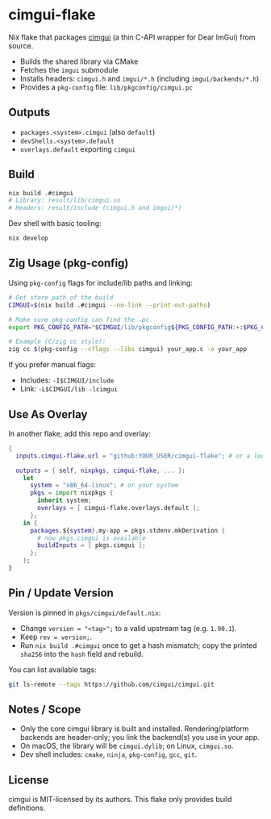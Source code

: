 # cimgui-flake

Nix flake that packages [cimgui](https://github.com/cimgui/cimgui) (a thin C-API wrapper for Dear ImGui) from source.

- Builds the shared library via CMake
- Fetches the `imgui` submodule
- Installs headers: `cimgui.h` and `imgui/*.h` (including `imgui/backends/*.h`)
- Provides a `pkg-config` file: `lib/pkgconfig/cimgui.pc`

## Outputs

- `packages.<system>.cimgui` (also `default`)
- `devShells.<system>.default`
- `overlays.default` exporting `cimgui`

## Build

```sh
nix build .#cimgui
# Library: result/lib/cimgui.so
# Headers: result/include (cimgui.h and imgui/*)
```

Dev shell with basic tooling:
```sh
nix develop
```

## Zig Usage (pkg-config)

Using `pkg-config` flags for include/lib paths and linking:

```sh
# Get store path of the build
CIMGUI=$(nix build .#cimgui --no-link --print-out-paths)

# Make sure pkg-config can find the .pc
export PKG_CONFIG_PATH="$CIMGUI/lib/pkgconfig${PKG_CONFIG_PATH:+:$PKG_CONFIG_PATH}"

# Example (C/zig cc style):
zig cc $(pkg-config --cflags --libs cimgui) your_app.c -o your_app
```

If you prefer manual flags:
- Includes: `-I$CIMGUI/include`
- Link: `-L$CIMGUI/lib -lcimgui`

## Use As Overlay

In another flake, add this repo and overlay:

```nix
{
  inputs.cimgui-flake.url = "github:YOUR_USER/cimgui-flake"; # or a local path

  outputs = { self, nixpkgs, cimgui-flake, ... }:
    let
      system = "x86_64-linux"; # or your system
      pkgs = import nixpkgs {
        inherit system;
        overlays = [ cimgui-flake.overlays.default ];
      };
    in {
      packages.${system}.my-app = pkgs.stdenv.mkDerivation {
        # now pkgs.cimgui is available
        buildInputs = [ pkgs.cimgui ];
      };
    };
}
```

## Pin / Update Version

Version is pinned in `pkgs/cimgui/default.nix`:

- Change `version = "<tag>";` to a valid upstream tag (e.g. `1.90.1`).
- Keep `rev = version;`.
- Run `nix build .#cimgui` once to get a hash mismatch; copy the printed `sha256` into the `hash` field and rebuild.

You can list available tags:
```sh
git ls-remote --tags https://github.com/cimgui/cimgui.git
```

## Notes / Scope

- Only the core cimgui library is built and installed. Rendering/platform backends are header-only; you link the backend(s) you use in your app.
- On macOS, the library will be `cimgui.dylib`; on Linux, `cimgui.so`.
- Dev shell includes: `cmake`, `ninja`, `pkg-config`, `gcc`, `git`.

## License

cimgui is MIT-licensed by its authors. This flake only provides build definitions.
